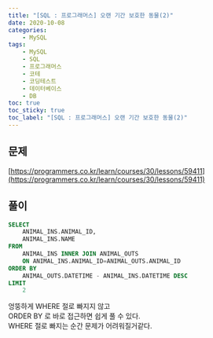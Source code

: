 ```yaml
---
title: "[SQL : 프로그래머스] 오랜 기간 보호한 동물(2)"
date: 2020-10-08
categories:
    - MySQL
tags:
    - MySQL
    - SQL
    - 프로그래머스
    - 코테
    - 코딩테스트
    - 데이터베이스
    - DB
toc: true
toc_sticky: true
toc_label: "[SQL : 프로그래머스] 오랜 기간 보호한 동물(2)"
---
```

## 문제
[https://programmers.co.kr/learn/courses/30/lessons/59411](https://programmers.co.kr/learn/courses/30/lessons/59411)
## 풀이
```sql
SELECT
    ANIMAL_INS.ANIMAL_ID,
    ANIMAL_INS.NAME
FROM
    ANIMAL_INS INNER JOIN ANIMAL_OUTS
    ON ANIMAL_INS.ANIMAL_ID=ANIMAL_OUTS.ANIMAL_ID
ORDER BY
    ANIMAL_OUTS.DATETIME - ANIMAL_INS.DATETIME DESC
LIMIT
    2
```
  

엉뚱하게 WHERE 절로 빠지지 않고  
ORDER BY 로 바로 접근하면 쉽게 풀 수 있다.  
WHERE 절로 빠지는 순간 문제가 어려워질거같다.